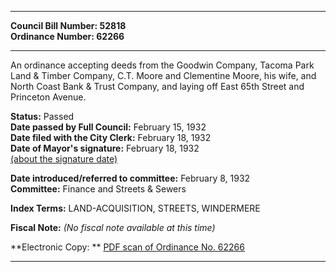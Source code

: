 * * * * *  
  
**Council Bill Number: [](#h0)[](#h2)52818**   
**Ordinance Number: 62266**  
  
* * * * *  
  
An ordinance accepting deeds from the Goodwin Company, Tacoma Park Land & Timber Company, C.T. Moore and Clementine Moore, his wife, and North Coast Bank & Trust Company, and laying off East 65th Street and Princeton Avenue.  
  
**Status:** Passed   
**Date passed by Full Council:** February 15, 1932   
**Date filed with the City Clerk:** February 18, 1932   
**Date of Mayor's signature:** February 18, 1932   
[(about the signature date)](/~public/approvaldate.htm)   
  
  
**Date introduced/referred to committee:** February 8, 1932   
**Committee:** Finance and Streets & Sewers   
  
**Index Terms:** LAND-ACQUISITION, STREETS, WINDERMERE  
  
**Fiscal Note:** *(No fiscal note available at this time)*  
  
**Electronic Copy: ** [PDF scan of Ordinance No. 62266](/~archives/Ordinances/Ord_62266.pdf)  
  
* * * * *  
